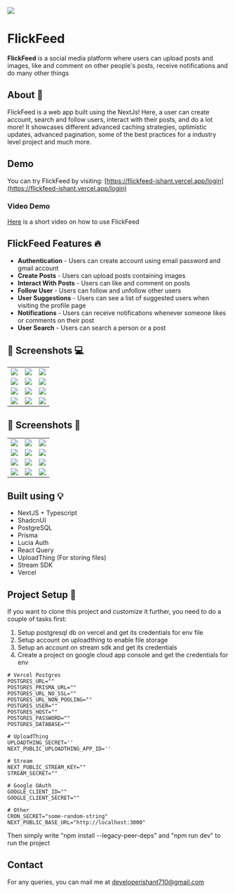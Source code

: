 ![](screenshots/pc_3.png)
# **FlickFeed** 

**FlickFeed** is a social media platform where users can upload posts and images, like and comment on other people's posts, receive notifications and do many other things

## About :dart:

FlickFeed is a web app built using the NextJs! Here, a user can create account, search and follow users, interact with their posts, and do a lot more! It showcases different advanced caching strategies, optimistic updates, advanced pagination, some of the best practices for a industry level project and much more.

## Demo

You can try FlickFeed by visiting: [https://flickfeed-ishant.vercel.app/login](https://flickfeed-ishant.vercel.app/login)

### Video Demo

[Here](https://youtu.be/pVlwR7TITHc?si=9ILdw36WhxVS_GGw) is a short video on how to use FlickFeed

## FlickFeed Features :fire:

- **Authentication** - Users can create account using email password and gmail account
- **Create Posts** - Users can upload posts containing images
- **Interact With Posts** - Users can like and comment on posts
- **Follow User** - Users can follow and unfollow other users
- **User Suggestions** - Users can see a list of suggested users when visiting the profile page
- **Notifications** - Users can receive notifications whenever someone likes or comments on their post
- **User Search** - Users can search a person or a post

## 📸 Screenshots :computer:

|   |   |   |
|---|---|---|
|![](screenshots/pc_4.png)| ![](screenshots/pc_5.png) | ![](screenshots/pc_6.png)
|![](screenshots/pc_7.png)| ![](screenshots/pc_8.png) | ![](screenshots/pc_9.png)
|![](screenshots/pc_10.png)| ![](screenshots/pc_11.png) | ![](screenshots/pc_12.png)
|![](screenshots/pc_13.png)| ![](screenshots/pc_14.png) | ![](screenshots/pc_1.png)

## 📸 Screenshots :iphone:

|   |   |   |
|---|---|---|
|![](screenshots/m_1.jpg)| ![](screenshots/m_2.jpg) | ![](screenshots/m_3.jpg)
|![](screenshots/m_4.jpg) | ![](screenshots/m_5.jpg) |![](screenshots/m_6.jpg) 
|![](screenshots/m_7.jpg)|![](screenshots/m_8.jpg) | ![](screenshots/m_9.jpg)
|![](screenshots/m_10.jpg)|![](screenshots/m_11.jpg) | ![](screenshots/m_12.jpg)



## Built using :bulb:
- NextJS + Typescript
- ShadcnUI
- PostgreSQL
- Prisma
- Lucia Auth
- React Query
- UploadThing (For storing files)
- Stream SDK
- Vercel


## Project Setup :pencil:
If you want to clone this project and customize it further, you need to do a couple of tasks first:
1) Setup postgresql db on vercel and get its credentials for env file
2) Setup account on uploadthing to enable file storage
3) Setup an account on stream sdk and get its credentials
4) Create a project on google cloud app console and get the credentials for env
```
# Vercel Postgres
POSTGRES_URL=""
POSTGRES_PRISMA_URL=""
POSTGRES_URL_NO_SSL=""
POSTGRES_URL_NON_POOLING=""
POSTGRES_USER=""
POSTGRES_HOST=""
POSTGRES_PASSWORD=""
POSTGRES_DATABASE=""

# UploadThing
UPLOADTHING_SECRET=''
NEXT_PUBLIC_UPLOADTHING_APP_ID=''

# Stream
NEXT_PUBLIC_STREAM_KEY=""
STREAM_SECRET=""

# Google OAuth
GOOGLE_CLIENT_ID=""
GOOGLE_CLIENT_SECRET=""

# Other
CRON_SECRET="some-random-string"
NEXT_PUBLIC_BASE_URL="http://localhost:3000"
```
Then simply write "npm install --legacy-peer-deps" and "npm run dev" to run the project

## Contact
For any queries, you can mail me at developerishant710@gmail.com



